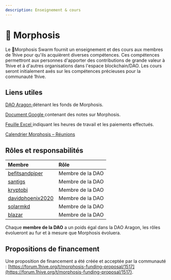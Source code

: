 ```yaml
---
description: Enseignement & cours
---
```


# 🦋 Morphosis

Le 🦋Morphosis Swarm fournit un enseignement et des cours aux membres de 1hive pour qu'ils acquièrent diverses compétences. Ces compétences permettront aux personnes d'apporter des contributions de grande valeur à 1hive et à d'autres organisations dans l'espace blockchain/DAO. Les cours seront initialement axés sur les compétences précieuses pour la communauté 1hive.

## Liens utiles

[DAO Aragon ](https://aragon.1hive.org/?#/morphosis/)détenant les fonds de Morphosis.

[Document Google ](https://docs.google.com/document/d/1B-gIVnJwZ9nhhDttyhdDE81hpx-BDd3duHGCJNONjGc/edit#)contenant des notes sur Morphosis.

[Feuille Excel ](https://docs.google.com/spreadsheets/d/1c8xdLYi8SkElAyGNANBTd3Qe6wTxDTBTgaw1uIAqb1o/edit?usp=sharing)indiquant les heures de travail et les paiements effectués.

[Calendrier Morphosis – Réunions](https://calendar.google.com/calendar/u/0/embed?src=c_k77c78d1kdt9e1vpk2cvjcc7jg@group.calendar.google.com&ctz)

## Rôles et responsabilités

| Membre | Rôle |
| :--- | :--- |
| [befitsandpiper](https://forum.1hive.org/u/befitsandpiper/summary) | Membre de la DAO |
| [santigs](https://forum.1hive.org/u/santigs) | Membre de la DAO |
| [kryptobi](https://forum.1hive.org/u/kryptobi) | Membre de la DAO |
| [davidphoenix2020](https://forum.1hive.org/u/davidphoenix2020) | Membre de la DAO |
| [solarmkd](https://forum.1hive.org/u/solarmkd) | Membre de la DAO |
| [blazar](https://forum.1hive.org/u/blazar) | Membre de la DAO |

Chaque **membre de la DAO** a un poids égal dans la DAO Aragon, les rôles évolueront au fur et à mesure que Morphosis évoluera.

## Propositions de financement

Une proposition de financement a été créée et acceptée par la communauté : [https://forum.1hive.org/t/morphosis-funding-proposal/1517](https://forum.1hive.org/t/morphosis-funding-proposal/1517).

